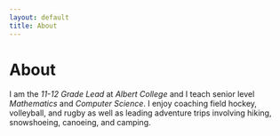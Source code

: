 ```yaml
---
layout: default
title: About
---
```

# About

I am the *11-12 Grade Lead* at *Albert College* and I teach senior level *Mathematics* and *Computer Science*.  I enjoy coaching field hockey, volleyball, and rugby as well as leading adventure trips involving hiking, snowshoeing, canoeing, and camping.